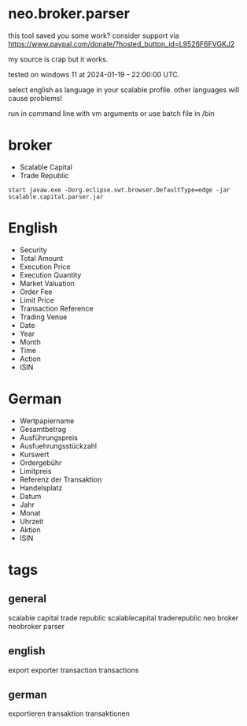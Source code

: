 # neo.broker.parser
this tool saved you some work? consider support via https://www.paypal.com/donate/?hosted_button_id=L9526F6FVGKJ2

my source is crap but it works.

tested on windows 11 at 2024-01-19 - 22:00:00 UTC.

select english as language in your scalable profile. other languages will cause problems!

run in command line with vm arguments or use batch file in /bin

# broker
* Scalable Capital
* Trade Republic
  
```
start javaw.exe -Dorg.eclipse.swt.browser.DefaultType=edge -jar scalable.capital.parser.jar
```
# English
* Security
* Total Amount
* Execution Price
* Execution Quantity
* Market Valuation
* Order Fee
* Limit Price
* Transaction Reference
* Trading Venue
* Date
* Year
* Month
* Time
* Action
* ISIN

# German
* Wertpapiername
* Gesamtbetrag
* Ausführungspreis
* Ausfuehrungsstückzahl
* Kurswert
* Ordergebühr
* Limitpreis
* Referenz der Transaktion
* Handelsplatz
* Datum
* Jahr
* Monat
* Uhrzeit
* Aktion
* ISIN

# tags

## general
scalable capital trade republic scalablecapital traderepublic neo broker neobroker parser 

## english
export exporter transaction transactions

## german
exportieren transaktion transaktionen
